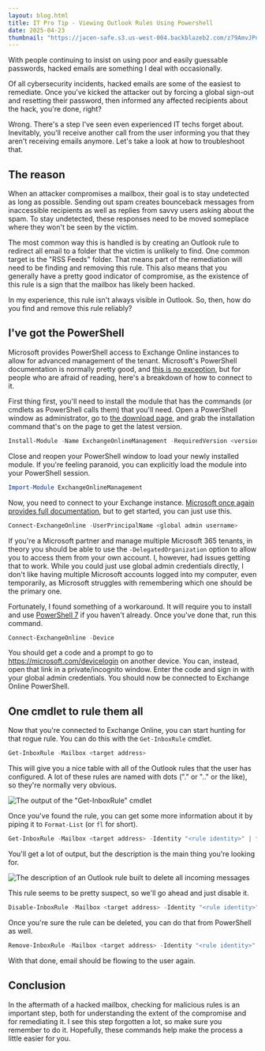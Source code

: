 ```yaml
---
layout: blog.html
title: IT Pro Tip - Viewing Outlook Rules Using Powershell
date: 2025-04-23
thumbnail: "https://jacen-safe.s3.us-west-004.backblazeb2.com/z79AmvJPn1vx.png"
---
```


With people continuing to insist on using poor and easily guessable passwords, hacked emails are something I deal with occasionally.

Of all cybersecurity incidents, hacked emails are some of the easiest to remediate. Once you've kicked the attacker out by forcing a global sign-out and resetting their password, then informed any affected recipients about the hack, you're done, right?

Wrong. There's a step I've seen even experienced IT techs forget about. Inevitably, you'll receive another call from the user informing you that they aren't receiving emails anymore. Let's take a look at how to troubleshoot that.
<!-- more -->

## The reason

When an attacker compromises a mailbox, their goal is to stay undetected as long as possible. Sending out spam creates bounceback messages from inaccessible recipients as well as replies from savvy users asking about the spam. To stay undetected, these responses need to be moved someplace where they won't be seen by the victim.

The most common way this is handled is by creating an Outlook rule to redirect all email to a folder that the victim is unlikely to find. One common target is the "RSS Feeds" folder. That means part of the remediation will need to be finding and removing this rule. This also means that you generally have a pretty good indicator of compromise, as the existence of this rule is a sign that the mailbox has likely been hacked.

In my experience, this rule isn't always visible in Outlook. So, then, how do you find and remove this rule reliably?

## I've got the PowerShell

Microsoft provides PowerShell access to Exchange Online instances to allow for advanced management of the tenant. Microsoft's PowerShell documentation is normally pretty good, and [this is no exception](https://learn.microsoft.com/en-us/powershell/exchange/exchange-online-powershell-v2?view=exchange-ps), but for people who are afraid of reading, here's a breakdown of how to connect to it.

First thing first, you'll need to install the module that has the commands (or cmdlets as PowerShell calls them) that you'll need. Open a PowerShell window as administrator, go to [the download page](https://www.powershellgallery.com/packages/ExchangeOnlineManagement/), and grab the installation command that's on the page to get the latest version.

```powershell
Install-Module -Name ExchangeOnlineManagement -RequiredVersion <version>
```

Close and reopen your PowerShell window to load your newly installed module. If you're feeling paranoid, you can explicitly load the module into your PowerShell session.

```powershell
Import-Module ExchangeOnlineManagement
```

Now, you need to connect to your Exchange instance. [Microsoft once again provides full documentation](https://learn.microsoft.com/en-us/powershell/exchange/connect-to-exchange-online-powershell?view=exchange-ps), but to get started, you can just use this.

```powershell
Connect-ExchangeOnline -UserPrincipalName <global admin username>
```

If you're a Microsoft partner and manage multiple Microsoft 365 tenants, in theory you should be able to use the `-DelegatedOrganization` option to allow you to access them from your own account. I, however, had issues getting that to work. While you could just use global admin credentials directly, I don't like having multiple Microsoft accounts logged into my computer, even temporarily, as Microsoft struggles with remembering which one should be the primary one.

Fortunately, I found something of a workaround. It will require you to install and use [PowerShell 7](https://learn.microsoft.com/en-us/powershell/scripting/install/installing-powershell-on-windows) if you haven't already. Once you've done that, run this command.

```powershell
Connect-ExchangeOnline -Device
```

You should get a code and a prompt to go to https://microsoft.com/devicelogin on another device. You can, instead, open that link in a private/incognito window. Enter the code and sign in with your global admin credentials. You should now be connected to Exchange Online PowerShell.

## One cmdlet to rule them all

Now that you're connected to Exchange Online, you can start hunting for that rogue rule. You can do this with the `Get-InboxRule` cmdlet.

```powershell
Get-InboxRule -Mailbox <target address>
```

This will give you a nice table with all of the Outlook rules that the user has configured. A lot of these rules are named with dots ("." or ".." or the like), so they're normally very obvious.

![The output of the "Get-InboxRule" cmdlet](https://i.snap.as/bCF6h1Kp.png)

Once you've found the rule, you can get some more information about it by piping it to `Format-List` (or `fl` for short).

```powershell
Get-InboxRule -Mailbox <target address> -Identity "<rule identity>" | fl
```

You'll get a lot of output, but the description is the main thing you're looking for.

![The description of an Outlook rule built to delete all incoming messages](https://i.snap.as/fJd8rRMI.png)

This rule seems to be pretty suspect, so we'll go ahead and just disable it.

```powershell
Disable-InboxRule -Mailbox <target address> -Identity "<rule identity>"
```

Once you're sure the rule can be deleted, you can do that from PowerShell as well.

```powershell
Remove-InboxRule -Mailbox <target address> -Identity "<rule identity>"
```

With that done, email should be flowing to the user again.

## Conclusion

In the aftermath of a hacked mailbox, checking for malicious rules is an important step, both for understanding the extent of the compromise and for remediating it. I see this step forgotten a lot, so make sure you remember to do it. Hopefully, these commands help make the process a little easier for you.